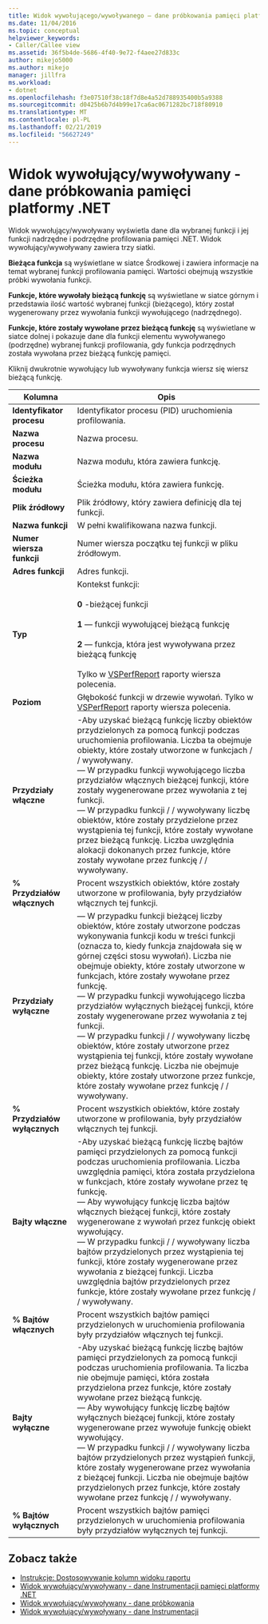 ```yaml
---
title: Widok wywołującego/wywoływanego — dane próbkowania pamięci platformy .NET | Dokumentacja firmy Microsoft
ms.date: 11/04/2016
ms.topic: conceptual
helpviewer_keywords:
- Caller/Callee view
ms.assetid: 36f5b4de-5686-4f40-9e72-f4aee27d833c
author: mikejo5000
ms.author: mikejo
manager: jillfra
ms.workload:
- dotnet
ms.openlocfilehash: f3e07510f38c18f7d8e4a52d788935400b5a9388
ms.sourcegitcommit: d0425b6b7d4b99e17ca6ac0671282bc718f80910
ms.translationtype: MT
ms.contentlocale: pl-PL
ms.lasthandoff: 02/21/2019
ms.locfileid: "56627249"
---
```

# <a name="callercallee-view---net-memory-sampling-data"></a>Widok wywołujący/wywoływany - dane próbkowania pamięci platformy .NET
Widok wywołujący/wywoływany wyświetla dane dla wybranej funkcji i jej funkcji nadrzędne i podrzędne profilowania pamięci .NET. Widok wywołujący/wywoływany zawiera trzy siatki.

 **Bieżąca funkcja** są wyświetlane w siatce Środkowej i zawiera informacje na temat wybranej funkcji profilowania pamięci. Wartości obejmują wszystkie próbki wywołania funkcji.

 **Funkcje, które wywołały bieżącą funkcję** są wyświetlane w siatce górnym i przedstawia ilość wartość wybranej funkcji (bieżącego), który został wygenerowany przez wywołania funkcji wywołującego (nadrzędnego).

 **Funkcje, które zostały wywołane przez bieżącą funkcję** są wyświetlane w siatce dolnej i pokazuje dane dla funkcji elementu wywoływanego (podrzędne) wybranej funkcji profilowania, gdy funkcja podrzędnych została wywołana przez bieżącą funkcję pamięci.

 Kliknij dwukrotnie wywołujący lub wywoływany funkcja wiersz się wiersz bieżącą funkcję.

|Kolumna|Opis|
|------------|-----------------|
|**Identyfikator procesu**|Identyfikator procesu (PID) uruchomienia profilowania.|
|**Nazwa procesu**|Nazwa procesu.|
|**Nazwa modułu**|Nazwa modułu, która zawiera funkcję.|
|**Ścieżka modułu**|Ścieżka modułu, która zawiera funkcję.|
|**Plik źródłowy**|Plik źródłowy, który zawiera definicję dla tej funkcji.|
|**Nazwa funkcji**|W pełni kwalifikowana nazwa funkcji.|
|**Numer wiersza funkcji**|Numer wiersza początku tej funkcji w pliku źródłowym.|
|**Adres funkcji**|Adres funkcji.|
|**Typ**|Kontekst funkcji:<br /><br /> **0** -bieżącej funkcji<br /><br /> **1** — funkcji wywołującej bieżącą funkcję<br /><br /> **2** — funkcja, która jest wywoływana przez bieżącą funkcję<br /><br /> Tylko w [VSPerfReport](../profiling/vsperfreport.md) raporty wiersza polecenia.|
|**Poziom**|Głębokość funkcji w drzewie wywołań. Tylko w [VSPerfReport](../profiling/vsperfreport.md) raporty wiersza polecenia.|
|**Przydziały włączne**|-Aby uzyskać bieżącą funkcję liczby obiektów przydzielonych za pomocą funkcji podczas uruchomienia profilowania. Liczba ta obejmuje obiekty, które zostały utworzone w funkcjach / / wywoływany.<br />— W przypadku funkcji wywołującego liczba przydziałów włącznych bieżącej funkcji, które zostały wygenerowane przez wywołania z tej funkcji.<br />— W przypadku funkcji / / wywoływany liczbę obiektów, które zostały przydzielone przez wystąpienia tej funkcji, które zostały wywołane przez bieżącą funkcję. Liczba uwzględnia alokacji dokonanych przez funkcje, które zostały wywołane przez funkcję / / wywoływany.|
|**% Przydziałów włącznych**|Procent wszystkich obiektów, które zostały utworzone w profilowania, były przydziałów włącznych tej funkcji.|
|**Przydziały wyłączne**|— W przypadku funkcji bieżącej liczby obiektów, które zostały utworzone podczas wykonywania funkcji kodu w treści funkcji (oznacza to, kiedy funkcja znajdowała się w górnej części stosu wywołań). Liczba nie obejmuje obiekty, które zostały utworzone w funkcjach, które zostały wywołane przez funkcję.<br />— W przypadku funkcji wywołującego liczba przydziałów wyłącznych bieżącej funkcji, które zostały wygenerowane przez wywołania z tej funkcji.<br />— W przypadku funkcji / / wywoływany liczbę obiektów, które zostały utworzone przez wystąpienia tej funkcji, które zostały wywołane przez bieżącą funkcję. Liczba nie obejmuje obiekty, które zostały utworzone przez funkcje, które zostały wywołane przez funkcję / / wywoływany.|
|**% Przydziałów wyłącznych**|Procent wszystkich obiektów, które zostały utworzone w profilowania, były przydziałów włącznych tej funkcji.|
|**Bajty włączne**|-Aby uzyskać bieżącą funkcję liczbę bajtów pamięci przydzielonych za pomocą funkcji podczas uruchomienia profilowania. Liczba uwzględnia pamięci, która została przydzielona w funkcjach, które zostały wywołane przez tę funkcję.<br />— Aby wywołujący funkcję liczba bajtów włącznych bieżącej funkcji, które zostały wygenerowane z wywołań przez funkcję obiekt wywołujący.<br />— W przypadku funkcji / / wywoływany liczba bajtów przydzielonych przez wystąpienia tej funkcji, które zostały wygenerowane przez wywołania z bieżącej funkcji. Liczba uwzględnia bajtów przydzielonych przez funkcje, które zostały wywołane przez funkcję / / wywoływany.|
|**% Bajtów włącznych**|Procent wszystkich bajtów pamięci przydzielonych w uruchomienia profilowania były przydziałów włącznych tej funkcji.|
|**Bajty wyłączne**|-Aby uzyskać bieżącą funkcję liczbę bajtów pamięci przydzielonych za pomocą funkcji podczas uruchomienia profilowania. Ta liczba nie obejmuje pamięci, która została przydzielona przez funkcje, które zostały wywołane przez bieżącą funkcję.<br />— Aby wywołujący funkcję liczbę bajtów wyłącznych bieżącej funkcji, które zostały wygenerowane przez wywołuje funkcję obiekt wywołujący.<br />— W przypadku funkcji / / wywoływany liczba bajtów przydzielonych przez wystąpień funkcji, które zostały wygenerowane przez wywołania z bieżącej funkcji. Liczba nie obejmuje bajtów przydzielonych przez funkcje, które zostały wywołane przez funkcję / / wywoływany.|
|**% Bajtów wyłącznych**|Procent wszystkich bajtów pamięci przydzielonych w uruchomienia profilowania były przydziałów wyłącznych tej funkcji.|

## <a name="see-also"></a>Zobacz także
- [Instrukcje: Dostosowywanie kolumn widoku raportu](../profiling/how-to-customize-report-view-columns.md)
- [Widok wywołujący/wywoływany - dane Instrumentacji pamięci platformy .NET](../profiling/caller-callee-view-net-memory-instrumentation-data.md)
- [Widok wywołujący/wywoływany - dane próbkowania](../profiling/caller-callee-view-sampling-data.md)
- [Widok wywołujący/wywoływany - dane Instrumentacji](../profiling/caller-callee-view-instrumentation-data.md)